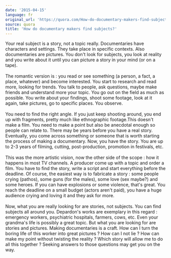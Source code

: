 ```yaml
---
date: '2015-04-15'
language: fr
original_url: 'https://quora.com/How-do-documentary-makers-find-subjects/answer/Clément-Renaud'
source: quora
title: 'How do documentary makers find subjects?'
---
```


Your real subject is a story, not a topic really. Documentaries have
characters and settings. They take place in specific contexts. Also
documentaries are pictures. You don\'t look for subjects, you look at
reality and you write about it until you can picture a story in your
mind (or on a tape).\
\
The romantic version is : you read or see something (a person, a fact, a
place, whatever) and become interested. You start to research and read
more, looking for trends. You talk to people, ask questions, maybe make
friends and understand more your topic. You go out on the field as much
as possible. You write about your findings, shoot some footage, look at
it again, take pictures, go to specific places. You observe.\
\
You need to find the right angle. If you just keep shooting around, you
end up with fragments, pretty much like ethnographic footage.This
doesn\'t make a film. You need to make a point but also be anecdotal
enough so people can relate to. There may be years before you have a
real story. Eventually, you come across something or someone that is
worth starting the process of making a documentary. Now, you have the
story. You are up to 2-3 years of filming, cutting, post-production,
promotion in festivals, etc.\
\
This was the more artistic vision, now the other side of the scope : how
it happens in most TV channels. A producer come up with a topic and
order a film. You have to find the story, write a script and start
everything before the deadline. Of course, the easiest way is to
fabricate a story : some people crying (pathos), some guns (for the
males), some love (sex maybe?) and some heroes. If you can have
explosions or some violence, that\'s great. You reach the deadline on a
small budget (actors aren\'t paid), you have a huge audience crying and
loving it and they ask for more.\
\
Now, what you are really looking for are stories, not subjects. You can
find subjects all around you. Depardon\'s works are exemplary in this
regard : emergency workers, psychiatric hospitals, farmers, cows, etc.
Even your grandma\'s life is possibly a great topic. But what you are
looking for are stories and pictures. Making documentaries is a craft.
How can I turn the boring life of this worker into great pictures ? How
can I not lie ? How can make my point without twisting the reality ?
Which story will allow me to do all this together ? Seeking answers to
those questions may get you on the way.
